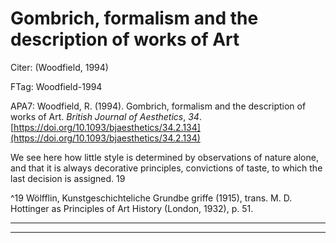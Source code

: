 Gombrich, formalism and the description of works of Art
=======================================================



Citer: (Woodfield, 1994)

FTag: Woodfield-1994

APA7: Woodfield, R. (1994). Gombrich, formalism and the description of works of Art. _British Journal of Aesthetics_, _34_. [https://doi.org/10.1093/bjaesthetics/34.2.134](https://doi.org/10.1093/bjaesthetics/34.2.134)



We see here how little style is determined by observations of nature alone, and that it is always decorative principles, convictions of taste, to which the last decision is assigned. 19



^19 Wölfflin, Kunstgeschichteliche Grundbe griffe (1915), trans. M. D. Hottinger as Principles of Art History (London, 1932), p. 51.






----

----


